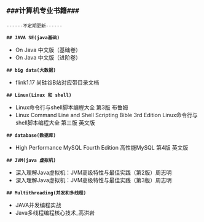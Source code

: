 **`###计算机专业书籍###`**  
---------------------------------------------------------------------------------------------------------------------------------------------
`------不定期更新------ ` 

**`## JAVA SE(java基础)`**  
* On Java 中文版（基础卷）  
* On Java 中文版（进阶卷）  


**`## big data(大数据)`**    
* flink1.17 尚硅谷B站对应带目录文档     


**`## Linux(Linux 和 shell)`**  
* Linux命令行与shell脚本编程大全 第3版 布鲁姆       
* Linux Command Line and Shell Scripting Bible 3rd Edition   Linux命令行与shell脚本编程大全 第三版 英文版  


**`## database(数据库)`**  
* High Performance MySQL Fourth Edition  高性能MySQL 第4版 英文版  


**`## JVM(java 虚拟机)`**  
* 深入理解Java虚拟机：JVM高级特性与最佳实践（第2版）周志明    
* 深入理解Java虚拟机：JVM高级特性与最佳实践（第3版）周志明   


**`## Multithreading(并发和多线程)`**   
* JAVA并发编程实战  
* Java多线程编程核心技术_高洪岩   
